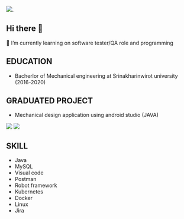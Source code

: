![](https://i.imgur.com/V4KhpUd.png).

## Hi there 👋

🌱 I’m currently learning on software tester/QA role and programming

## EDUCATION
- Bacherlor of Mechanical engineering at Srinakharinwirot university (2016-2020)

## GRADUATED PROJECT
- Mechanical design application using android studio (JAVA)

![](https://i.imgur.com/wBUOXC3l.png) ![](https://i.imgur.com/2lUKfEwl.png)

## SKILL
- Java
- MySQL
- Visual code
- Postman
- Robot framework
- Kubernetes
- Docker
- Linux
- Jira
<!--
**Newphg/Newphg** is a ✨ _special_ ✨ repository because its `README.md` (this file) appears on your GitHub profile.

Here are some ideas to get you started:

- 🔭 I’m currently working on ...
- 🌱 I’m currently learning ...
- 👯 I’m looking to collaborate on ...
- 🤔 I’m looking for help with ...
- 💬 Ask me about ...
- 📫 How to reach me: ...
- 😄 Pronouns: ...
- ⚡ Fun fact: ...
-->
